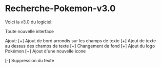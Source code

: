 # Recherche-Pokemon-v3.0

Voici la v3.0 du logiciel:

Toute nouvelle interface

Ajout:
[+] Ajout de bord arrondis sur les champs de texte
[+] Ajout de texte au dessus des champs de texte
[+] Changement de fond
[+] Ajout du logo Pokémon
[+] Ajout d'une nouvelle icone

[-] Suppression du texte
